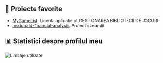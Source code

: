## 🌟 Proiecte favorite
- [MyGameList](mygamelist-e336.onrender.com/): Licenta aplicatie pt GESTIONAREA BIBLIOTECII DE JOCURI
- [mcdonald-financial-analysis](https://mcdonald-financial-analysis.streamlit.app/): Proiect streamlit


## 📊 Statistici despre profilul meu


![Limbaje utilizate](https://github-readme-stats.vercel.app/api/top-langs/?username=siralexeu&layout=compact&theme=radical)

<!--
![Statistici GitHub](https://github-readme-stats.vercel.app/api?username=siralexeu&show_icons=true&theme=radical)

## 🏆 Trofee GitHub

![Trofee](https://github-profile-trophy.vercel.app/?username=siralexeu&theme=radical)

## 🔥 Streak-uri de contribuții

![Streak Stats](https://github-readme-streak-stats.herokuapp.com/?user=siralexeu&theme=radical)



## 📫 Contact
- Email: [email@example.com](mailto:email@example.com)
- LinkedIn: [Profil LinkedIn](https://linkedin.com/in/siralexeu)
-->
